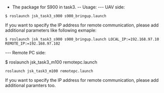 - The package for S900 in task3.
-- Usage:
--- UAV side:
```
$ roslaunch jsk_task3_s900 s900_bringup.launch
```

If you want to specify the IP address for remote communication, please add additional parameters like following exmaple:

```
$ roslaunch jsk_task3_s900 s900_bringup.launch LOCAL_IP:=192.168.97.10 REMOTE_IP:=192.168.97.102
```
--- Remote PC side:

$ roslaunch jsk_task3_m100 remotepc.launch
```
roslaunch jsk_task3_m100 remotepc.launch
```

If you want to specify the IP address for remote communication, please add additional paramters too.

